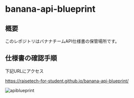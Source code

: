 # banana-api-blueprint
## 概要
このレポジトリはバナナチームAPI仕様書の保管場所です。

## 仕様書の確認手順
下記URLにアクセス

https://raisetech-for-student.github.io/banana-api-blueprint/

![apiblueprint](https://user-images.githubusercontent.com/97335620/168484541-af3002eb-a960-4f33-960f-f10d9132ef5d.png)